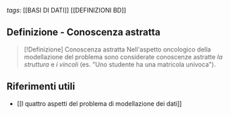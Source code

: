 *tags*: [[BASI DI DATI]] [[DEFINIZIONI BD]]

## Definizione - Conoscenza astratta

> [!Definizione] Conoscenza astratta
> Nell'aspetto oncologico della modellazione del problema sono considerate conoscenze astratte *la struttura* e *i vincoli* (es. "Uno studente ha una matricola univoca").

## Riferimenti utili

* [[I quattro aspetti del problema di modellazione dei dati]]